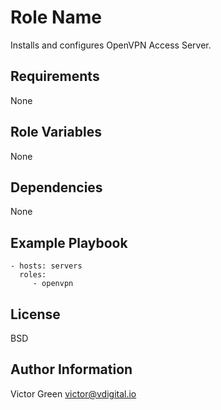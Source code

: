 Role Name
=========

Installs and configures OpenVPN Access Server.

Requirements
------------

None

Role Variables
--------------

None

Dependencies
------------

None

Example Playbook
----------------

    - hosts: servers
      roles:
         - openvpn

License
-------

BSD

Author Information
------------------

Victor Green
victor@vdigital.io
